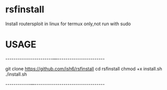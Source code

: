 # rsfinstall
Install routersploit in linux
for termux only,not run with sudo
# USAGE
-----------------------—-----------------------


git clone https://github.com/ish6/rsfinstall
cd rsfinstall 
chmod +x install.sh
./install.sh 


------------—----------------------------------
